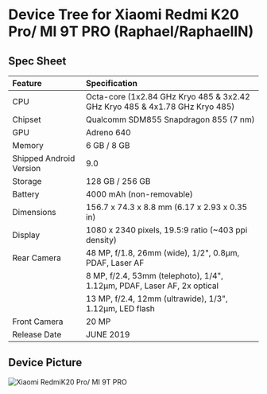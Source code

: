 #  Device Tree for Xiaomi Redmi K20 Pro/ MI 9T PRO (Raphael/RaphaelIN)

## Spec Sheet

| Feature                 | Specification                                                              |
| :---------------------- | :--------------------------------                                          |
| CPU                     | Octa-core (1x2.84 GHz Kryo 485 & 3x2.42 GHz Kryo 485 & 4x1.78 GHz Kryo 485)|
| Chipset                 | Qualcomm SDM855 Snapdragon 855 (7 nm)                                      |
| GPU                     | Adreno 640                                                                 |
| Memory                  | 6 GB / 8 GB                                                                |
| Shipped Android Version | 9.0                                                                        |
| Storage                 | 128 GB / 256 GB                                                            |
| Battery                 | 4000 mAh (non-removable)                                                   |
| Dimensions              | 156.7 x 74.3 x 8.8 mm (6.17 x 2.93 x 0.35 in)                              |
| Display                 | 1080 x 2340 pixels, 19.5:9 ratio (~403 ppi density)                        |
| Rear Camera             | 48 MP, f/1.8, 26mm (wide), 1/2", 0.8µm, PDAF, Laser AF                     |
|                         |  8 MP, f/2.4, 53mm (telephoto), 1/4", 1.12µm, PDAF, Laser AF, 2x optical  |
|                         |  13 MP, f/2.4, 12mm (ultrawide), 1/3", 1.12µm, LED flash                  |
| Front Camera            | 20 MP                                                                      |
| Release Date            | JUNE 2019                                                                  |

## Device Picture

![Xiaomi RedmiK20 Pro/ MI 9T PRO](https://fdn2.gsmarena.com/vv/bigpic/xiaomi-redmi-k20pro-.jpg "Xiaomi RedmiK20 Pro/ MI 9T PRO")

